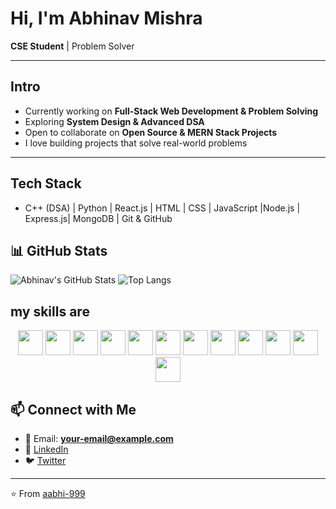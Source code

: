 # Hi, I'm Abhinav Mishra  

**CSE Student** | Problem Solver 

---

## Intro  
- Currently working on **Full-Stack Web Development & Problem Solving**  
- Exploring **System Design & Advanced DSA**  
- Open to collaborate on **Open Source & MERN Stack Projects**  
- I love building projects that solve real-world problems  
---
## Tech Stack  
- C++ (DSA) | Python | React.js | HTML | CSS | JavaScript |Node.js | Express.js| MongoDB | Git & GitHub     
## 📊 GitHub Stats  

![Abhinav's GitHub Stats](https://github-readme-stats.vercel.app/api?username=aabhi-999&show_icons=true&theme=tokyonight)      ![Top Langs](https://github-readme-stats.vercel.app/api/top-langs/?username=aabhi-999&layout=compact&theme=tokyonight)

##  my skills are

<p align="center">
  <!-- Languages -->
  <img src="https://cdn.jsdelivr.net/gh/devicons/devicon/icons/cplusplus/cplusplus-original.svg" width="40" height="40"/>
  <img src="https://cdn.jsdelivr.net/gh/devicons/devicon/icons/python/python-original.svg" width="40" height="40"/>
  <img src="https://cdn.jsdelivr.net/gh/devicons/devicon/icons/javascript/javascript-original.svg" width="40" height="40"/>
  <img src="https://cdn.jsdelivr.net/gh/devicons/devicon/icons/html5/html5-original.svg" width="40" height="40"/>
  <img src="https://cdn.jsdelivr.net/gh/devicons/devicon/icons/css3/css3-original.svg" width="40" height="40"/>
  
  <!-- Databases -->
  <img src="https://cdn.jsdelivr.net/gh/devicons/devicon/icons/mongodb/mongodb-original.svg" width="40" height="40"/>
  <img src="https://cdn.jsdelivr.net/gh/devicons/devicon/icons/mysql/mysql-original.svg" width="40" height="40"/>
  
  <!-- Frameworks / Libraries -->
  <img src="https://cdn.jsdelivr.net/gh/devicons/devicon/icons/react/react-original.svg" width="40" height="40"/>
  <img src="https://cdn.jsdelivr.net/gh/devicons/devicon/icons/express/express-original.svg" width="40" height="40"/>
  <img src="https://cdn.jsdelivr.net/gh/devicons/devicon/icons/nodejs/nodejs-original.svg" width="40" height="40"/>
  
  <!-- Tools -->
  <img src="https://cdn.jsdelivr.net/gh/devicons/devicon/icons/git/git-original.svg" width="40" height="40"/>
  <img src="https://cdn.jsdelivr.net/gh/devicons/devicon/icons/github/github-original.svg" width="40" height="40"/>
</p>

## 📫 Connect with Me  
- 📧 Email: **your-email@example.com**  
- 💼 [LinkedIn](https://www.linkedin.com/)  
- 🐦 [Twitter](https://twitter.com/)  

---
⭐️ From [aabhi-999](https://github.com/aabhi-999)


